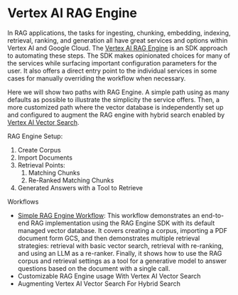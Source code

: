 # Vertex AI RAG Engine

In RAG applications, the tasks for ingesting, chunking, embedding, indexing, retrieval, ranking, and generation all have great services and options within Vertex AI and Google Cloud. The [Vertex AI RAG Engine](https://cloud.google.com/vertex-ai/generative-ai/docs/rag-engine/rag-overview) is an SDK approach to automating these steps. The SDK makes opinionated choices for many of the services while surfacing important configuration parameters for the user. It also offers a direct entry point to the individual services in some cases for manually overriding the workflow when necessary.

Here we will show two paths with RAG Engine. A simple path using as many defaults as possible to illustrate the simplicity the service offers. Then, a more customized path where the vector database is independently set up and configured to augment the RAG engine with hybrid search enabled by [Vertex AI Vector Search](https://cloud.google.com/vertex-ai/docs/vector-search/overview).


RAG Engine Setup:
1. Create Corpus
2. Import Documents
3. Retrieval Points: 
   1. Matching Chunks
   2. Re-Ranked Matching Chunks
4. Generated Answers with a Tool to Retrieve

Workflows
- [Simple RAG Engine Workflow](./rag-engine-simple.py): This workflow demonstrates an end-to-end RAG implementation using the RAG Engine SDK with its default managed vector database. It covers creating a corpus, importing a PDF document form GCS, and then demonstrates multiple retrieval strategies: retrieval with basic vector search, retrieval with re-ranking, and using an LLM as a re-ranker. Finally, it shows how to use the RAG corpus and retrieval settings as a tool for a generative model to answer questions based on the document with a single call.
- Customizable RAG Engine usage With Vertex AI Vector Search
- Augmenting Vertex AI Vector Search For Hybrid Search
